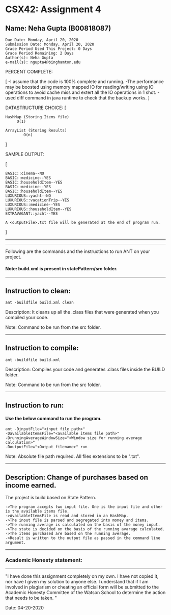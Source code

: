 # CSX42: Assignment 4
## Name: Neha Gupta (B00818087)
```
Due Date: Monday, April 20, 2020
Submission Date: Monday, April 20, 2020
Grace Period Used This Project: 0 Days
Grace Period Remaining: 2 Days
Author(s): Neha Gupta
e-mail(s): ngupta4@binghamton.edu
```
PERCENT COMPLETE:

[
  	-I assume that the code is 100% complete and running.
  	-The performance may be boosted using memory mapped IO for reading/writing using IO operations to avoid cache miss and extert all the IO operations in 1 shot.
  	-used diff command in java runtime to check that the backup works.
]

DATASTRUCTURE CHOICE:
[

	HashMap (Storing Items file)
   		 O(1)
        
  	ArrayList (Storing Results)
        	O(n)
]

SAMPLE OUTPUT:

[
  
  	BASIC::cinema--NO
  	BASIC::medicine--YES
  	BASIC::householdItem--YES
  	BASIC::medicine--YES
  	BASIC::householdItem--YES
  	LUXURIOUS::yacht--NO
  	LUXURIOUS::vacationTrip--YES
  	LUXURIOUS::medicine--YES
  	LUXURIOUS::householdItem--YES
  	EXTRAVAGANT::yacht--YES
  
  	A <outputFile>.txt file will be generated at the end of program run.

]

-----------------------------------------------------------------------
-----------------------------------------------------------------------


Following are the commands and the instructions to run ANT on your project.
#### Note: build.xml is present in statePattern/src folder.

-----------------------------------------------------------------------
## Instruction to clean:

```commandline
ant -buildfile build.xml clean
```

Description: It cleans up all the .class files that were generated when you
compiled your code.

Note: Command to be run from the src folder.

-----------------------------------------------------------------------
## Instruction to compile:

```commandline
ant -buildfile build.xml
```

Description: Compiles your code and generates .class files inside the BUILD folder.

Note: Command to be run from the src folder.

-----------------------------------------------------------------------
## Instruction to run:

#### Use the below command to run the program.

```commandline
ant -DinputFile="<input file path>" 
-DavailableItemsFile="<available items file path>" 
-DrunningAverageWindowSize="<Window size for running average calculation>" 
-DoutputFile="<Output filename>" run
```

Note: Absolute file path required.
All files extensions to be ".txt".

-----------------------------------------------------------------------
## Description: Change of purchases based on income earned.
The project is build based on State Pattern.
```
->The program accepts two input file. One is the input file and other is the available items file.
->AvailableItemsFile is read and stored in an HashMap.
->The inout file is parsed and segregated into money and items.
->The running average is calculated on the basis of the money input.
->The state is decided on the basis of the running avarage calculated.
->The items purchased are based on the running average.
->Result is written to the output file as passed in the command line argument.
```

-----------------------------------------------------------------------
### Academic Honesty statement:
-----------------------------------------------------------------------

"I have done this assignment completely on my own. I have not copied
it, nor have I given my solution to anyone else. I understand that if
I am involved in plagiarism or cheating an official form will be
submitted to the Academic Honesty Committee of the Watson School to
determine the action that needs to be taken. "

Date: 04-20-2020



